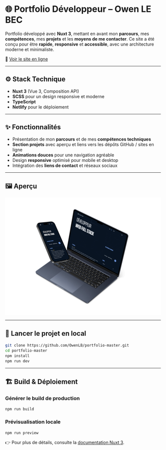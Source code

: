 # 🌐 Portfolio Développeur – Owen LE BEC

Portfolio développé avec **Nuxt 3**, mettant en avant mon **parcours**, mes **compétences**, mes **projets** et les **moyens de me contacter**. Ce site a été conçu pour être **rapide**, **responsive** et **accessible**, avec une architecture moderne et minimaliste.

🔗 [Voir le site en ligne](https://owenlebec.fr)

---

## ⚙️ Stack Technique

- **Nuxt 3** (Vue 3, Composition API)
- **SCSS** pour un design responsive et moderne
- **TypeScript**
- **Netlify** pour le déploiement

---

## ✨ Fonctionnalités

- Présentation de mon **parcours** et de mes **compétences techniques**
- **Section projets** avec aperçu et liens vers les dépôts GitHub / sites en ligne
- **Animations douces** pour une navigation agréable
- Design **responsive** optimisé pour mobile et desktop
- Intégration des **liens de contact** et réseaux sociaux

---

## 🖼️ Aperçu

![Mockup Portfolio](https://raw.githubusercontent.com/OwenLB/portfolio-master/refs/heads/main/portfolio-mockup.png?token=GHSAT0AAAAAADEZUC7RA4TN6LY2TZD2XYH62BZQK5Q)

---

## 🚀 Lancer le projet en local

```bash
git clone https://github.com/OwenLB/portfolio-master.git
cd portfolio-master
npm install
npm run dev
```

---

## 🏗️ Build & Déploiement

### Générer le build de production

```bash
npm run build
```

### Prévisualisation locale

```bash
npm run preview
```

👉 Pour plus de détails, consulte la [documentation Nuxt 3](https://nuxt.com/docs/getting-started/deployment).
